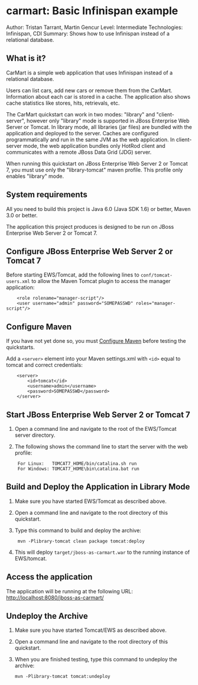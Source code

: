 carmart: Basic Infinispan example
=================================
Author: Tristan Tarrant, Martin Gencur
Level: Intermediate
Technologies: Infinispan, CDI
Summary: Shows how to use Infinispan instead of a relational database.

What is it?
-----------

CarMart is a simple web application that uses Infinispan instead of a relational database.

Users can list cars, add new cars or remove them from the CarMart. Information about each car is stored in a cache. The application also shows cache statistics like stores, hits, retrievals, etc.

The CarMart quickstart can work in two modes: "library" and "client-server", however only "library" mode is supported in JBoss Enterprise Web Server or Tomcat. In library mode, all libraries (jar files) are bundled with the application and deployed to the server. Caches are configured programmatically and run in the same JVM as the web application. In client-server mode, the web application bundles only HotRod client and communicates with a remote JBoss Data Grid (JDG) server.
 
When running this quickstart on JBoss Enterprise Web Server 2 or Tomcat 7, you must use only the "library-tomcat" maven profile. This profile only enables "library" mode.


System requirements
-------------------

All you need to build this project is Java 6.0 (Java SDK 1.6) or better, Maven 3.0 or better.

The application this project produces is designed to be run on JBoss Enterprise Web Server 2 or Tomcat 7. 

 
Configure JBoss Enterprise Web Server 2 or Tomcat 7
---------------------------------------------------

Before starting EWS/Tomcat, add the following lines to `conf/tomcat-users.xml` to allow the Maven Tomcat plugin to access the manager application:

        <role rolename="manager-script"/>
        <user username="admin" password="SOMEPASSWD" roles="manager-script"/>
        
Configure Maven
---------------

If you have not yet done so, you must [Configure Maven](../../README.md#configure-maven) before testing the quickstarts.


Add a `<server>` element into your Maven settings.xml with `<id>` equal to tomcat and correct credentials:

        <server>
            <id>tomcat</id>
            <username>admin</username>
            <password>SOMEPASSWD</password>
        </server>

        
Start JBoss Enterprise Web Server 2 or Tomcat 7
-----------------------------------------------

1. Open a command line and navigate to the root of the EWS/Tomcat server directory.
2. The following shows the command line to start the server with the web profile:

        For Linux:   TOMCAT7_HOME/bin/catalina.sh run
        For Windows: TOMCAT7_HOME\bin\catalina.bat run


Build and Deploy the Application in Library Mode
-----------------------------------------------

1. Make sure you have started EWS/Tomcat as described above.
2. Open a command line and navigate to the root directory of this quickstart.
3. Type this command to build and deploy the archive:

        mvn -Plibrary-tomcat clean package tomcat:deploy
        
4. This will deploy `target/jboss-as-carmart.war` to the running instance of EWS/tomcat.


Access the application
---------------------

The application will be running at the following URL: <http://localhost:8080/jboss-as-carmart/>


Undeploy the Archive
--------------------

1. Make sure you have started Tomcat/EWS as described above.
2. Open a command line and navigate to the root directory of this quickstart.
3. When you are finished testing, type this command to undeploy the archive:

    `mvn -Plibrary-tomcat tomcat:undeploy `
